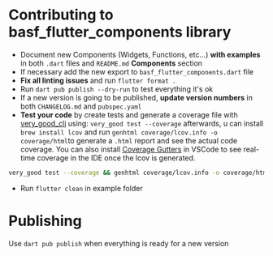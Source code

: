 # Contributing to basf_flutter_components library

- Document new Components (Widgets, Functions, etc...) **with examples** in both `.dart` files and `README.md` **Components** section
- If necessary add the new export to `basf_flutter_components.dart` file
- **Fix all linting issues** and run `flutter format .`
- Run `dart pub publish --dry-run` to test everything it's ok
- If a new version is going to be published, **update version numbers** in both `CHANGELOG.md` and `pubspec.yaml`
- **Test your code** by create tests and generate a coverage file with [very_good_cli](https://pub.dev/packages/very_good_cli) using: `very_good test --coverage` afterwards, u can install `brew install lcov` and run `genhtml coverage/lcov.info -o coverage/html`to generate a `.html` report and see the actual code coverage.
You can also install [Coverage Gutters](https://marketplace.visualstudio.com/items?itemName=ryanluker.vscode-coverage-gutters) in VSCode to see real-time coverage in the IDE once the lcov is generated.

```bash
very_good test --coverage && genhtml coverage/lcov.info -o coverage/html
```

- Run `flutter clean` in example folder

# Publishing

Use `dart pub publish` when everything is ready for a new version
